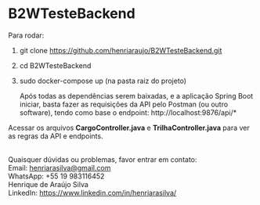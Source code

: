 
# B2WTesteBackend

Para rodar:
 1. git clone https://github.com/henriaraujo/B2WTesteBackend.git
 2. cd B2WTesteBackend
 3. sudo docker-compose up (na pasta raiz do projeto)

	Após todas as dependências serem baixadas, e a aplicação Spring Boot iniciar, basta fazer as requisições da API pelo Postman (ou outro software), tendo como base o endpoint:
http://localhost:9876/api/*

Acessar os arquivos **CargoController.java** e **TrilhaController.java**
para ver as regras da API e endpoints.

<br />Quaisquer dúvidas ou problemas, favor entrar em contato:
<br />Email: henriarasilva@gmail.com
<br />WhatsApp: +55 19 983116452
<br />Henrique de Araújo Silva
<br />LinkedIn: https://www.linkedin.com/in/henriarasilva/

